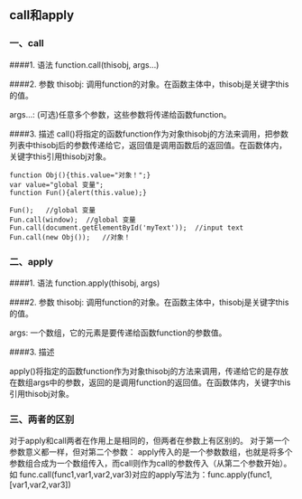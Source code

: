<link href="http://cdn.bootcss.com/highlight.js/8.0/styles/monokai_sublime.min.css" rel="stylesheet">
<script src="http://cdn.bootcss.com/highlight.js/8.0/highlight.min.js"></script>
<script >hljs.initHighlightingOnLoad();</script> 


## call和apply

### 一、call

####1. 语法
function.call(thisobj, args...)


####2. 参数
thisobj: 调用function的对象。在函数主体中，thisobj是关键字this的值。

args...: (可选)任意多个参数，这些参数将传递给函数function。

####3. 描述
call()将指定的函数function作为对象thisobj的方法来调用，把参数列表中thisobj后的参数传递给它，返回值是调用函数后的返回值。在函数体内，关键字this引用thisobj对象。



    function Obj(){this.value="对象！";}
    var value="global 变量";
    function Fun(){alert(this.value);}

    Fun();   //global 变量
    Fun.call(window);  //global 变量
    Fun.call(document.getElementById('myText'));  //input text
    Fun.call(new Obj());   //对象！




### 二、apply

####1. 语法
function.apply(thisobj, args)

####2. 参数
thisobj: 调用function的对象。在函数主体中，thisobj是关键字this的值。

args: 一个数组，它的元素是要传递给函数function的参数值。


####3. 描述

apply()将指定的函数function作为对象thisobj的方法来调用，传递给它的是存放在数组args中的参数，返回的是调用function的返回值。在函数体内，关键字this引用thisobj对象。




### 三、两者的区别
对于apply和call两者在作用上是相同的，但两者在参数上有区别的。
对于第一个参数意义都一样，但对第二个参数：
apply传入的是一个参数数组，也就是将多个参数组合成为一个数组传入，而call则作为call的参数传入（从第二个参数开始）。
如 func.call(func1,var1,var2,var3)对应的apply写法为：func.apply(func1,[var1,var2,var3])  
